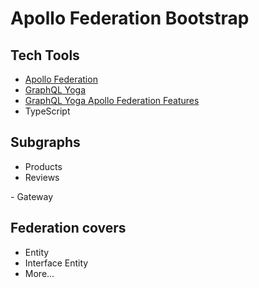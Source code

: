 <h1>Apollo Federation Bootstrap</h1>

## Tech Tools
<ul>
  <li><a href="https://www.apollographql.com/docs/graphos/schema-design/federated-schemas/federation">Apollo Federation</a></li>
  <li><a href="https://the-guild.dev/graphql/yoga-server/docs">GraphQL Yoga</a></li>
  <li><a href="https://the-guild.dev/graphql/yoga-server/docs/features/apollo-federation">GraphQL Yoga Apollo Federation Features</a></li>
  <li>TypeScript</li>
</ul>

## Subgraphs
<ul>
  <li>Products</li>
  <li>Reviews</li>
</ul>
- Gateway

## Federation covers
- Entity
- Interface Entity
- More...
